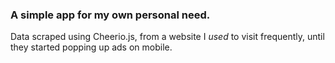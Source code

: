 ### A simple app for my own personal need.

Data scraped using Cheerio.js, from a website I _used_ to visit frequently, until they started popping up ads on mobile.
